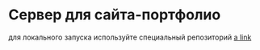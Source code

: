 # Сервер для сайта-портфолио

для локального запуска используйте специальный репозиторий [a link](https://github.com/Ustasjs/DemonstrationServer)
